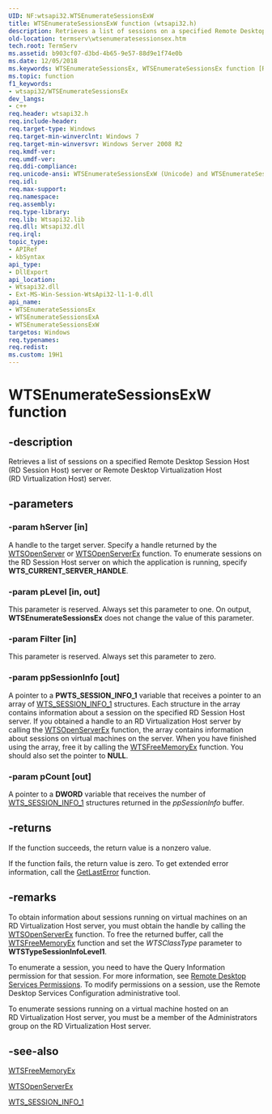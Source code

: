 ```yaml
---
UID: NF:wtsapi32.WTSEnumerateSessionsExW
title: WTSEnumerateSessionsExW function (wtsapi32.h)
description: Retrieves a list of sessions on a specified Remote Desktop Session Host (RD Session Host) server or Remote Desktop Virtualization Host (RD Virtualization Host) server.
old-location: termserv\wtsenumeratesessionsex.htm
tech.root: TermServ
ms.assetid: b903cf07-d3bd-4b65-9e57-88d9e1f74e0b
ms.date: 12/05/2018
ms.keywords: WTSEnumerateSessionsEx, WTSEnumerateSessionsEx function [Remote Desktop Services], WTSEnumerateSessionsExA, WTSEnumerateSessionsExW, termserv.wtsenumeratesessionsex, wtsapi32/WTSEnumerateSessionsEx, wtsapi32/WTSEnumerateSessionsExA, wtsapi32/WTSEnumerateSessionsExW
ms.topic: function
f1_keywords:
- wtsapi32/WTSEnumerateSessionsEx
dev_langs:
- c++
req.header: wtsapi32.h
req.include-header: 
req.target-type: Windows
req.target-min-winverclnt: Windows 7
req.target-min-winversvr: Windows Server 2008 R2
req.kmdf-ver: 
req.umdf-ver: 
req.ddi-compliance: 
req.unicode-ansi: WTSEnumerateSessionsExW (Unicode) and WTSEnumerateSessionsExA (ANSI)
req.idl: 
req.max-support: 
req.namespace: 
req.assembly: 
req.type-library: 
req.lib: Wtsapi32.lib
req.dll: Wtsapi32.dll
req.irql: 
topic_type:
- APIRef
- kbSyntax
api_type:
- DllExport
api_location:
- Wtsapi32.dll
- Ext-MS-Win-Session-WtsApi32-l1-1-0.dll
api_name:
- WTSEnumerateSessionsEx
- WTSEnumerateSessionsExA
- WTSEnumerateSessionsExW
targetos: Windows
req.typenames: 
req.redist: 
ms.custom: 19H1
---
```


# WTSEnumerateSessionsExW function


## -description


Retrieves a list of sessions on a specified Remote Desktop Session Host (RD Session Host) server or Remote Desktop Virtualization Host (RD Virtualization Host) server.


## -parameters




### -param hServer [in]

A handle to the target server. Specify a handle returned by the 
<a href="https://docs.microsoft.com/windows/desktop/api/wtsapi32/nf-wtsapi32-wtsopenservera">WTSOpenServer</a> or <a href="https://docs.microsoft.com/windows/desktop/api/wtsapi32/nf-wtsapi32-wtsopenserverexa">WTSOpenServerEx</a> function. To enumerate sessions on  the RD Session Host server on which the application is running, specify <b>WTS_CURRENT_SERVER_HANDLE</b>.


### -param pLevel [in, out]

This parameter is reserved. Always set this parameter to one. On output, <b>WTSEnumerateSessionsEx</b> does not change the value of this parameter.


### -param Filter [in]

This parameter is reserved. Always set this parameter to zero.


### -param ppSessionInfo [out]

A pointer to a <b>PWTS_SESSION_INFO_1</b> variable that receives a pointer to an array of 
<a href="https://docs.microsoft.com/windows/desktop/api/wtsapi32/ns-wtsapi32-wts_session_info_1a">WTS_SESSION_INFO_1</a> structures. Each structure in the array contains information about a session on the specified RD Session Host server. If you obtained a handle to an RD Virtualization Host server by calling the <a href="https://docs.microsoft.com/windows/desktop/api/wtsapi32/nf-wtsapi32-wtsopenserverexa">WTSOpenServerEx</a> function, the array contains information about sessions on virtual machines on the server. When you have finished using the array, free it by calling the <a href="https://docs.microsoft.com/windows/desktop/api/wtsapi32/nf-wtsapi32-wtsfreememoryexa">WTSFreeMemoryEx</a> function. You should also set the pointer to <b>NULL</b>.


### -param pCount [out]

A pointer to a <b>DWORD</b> variable that receives the number of 
<a href="https://docs.microsoft.com/windows/desktop/api/wtsapi32/ns-wtsapi32-wts_session_info_1a">WTS_SESSION_INFO_1</a> structures returned in the <i>ppSessionInfo</i> buffer.


## -returns



If the function succeeds, the return value is a nonzero value.

If the function fails, the return value is zero. To get extended error information, call 
the <a href="https://docs.microsoft.com/windows/desktop/api/errhandlingapi/nf-errhandlingapi-getlasterror">GetLastError</a> function.




## -remarks



To obtain information about sessions running on virtual machines on an RD Virtualization Host server, you must obtain the handle by calling the <a href="https://docs.microsoft.com/windows/desktop/api/wtsapi32/nf-wtsapi32-wtsopenserverexa">WTSOpenServerEx</a> function. To free the returned buffer, call the 
<a href="https://docs.microsoft.com/windows/desktop/api/wtsapi32/nf-wtsapi32-wtsfreememoryexa">WTSFreeMemoryEx</a> function and set the <i>WTSClassType</i> parameter to <b>WTSTypeSessionInfoLevel1</b>.

To enumerate a session, you need to have the Query Information permission for that session. For more information, see 
<a href="https://docs.microsoft.com/windows/desktop/TermServ/terminal-services-permissions">Remote Desktop Services Permissions</a>. To modify permissions on a session, use the Remote Desktop Services Configuration administrative tool.

To enumerate sessions running on a virtual machine hosted on an RD Virtualization Host server, you must be a member of the Administrators group on the RD Virtualization Host server.




## -see-also




<a href="https://docs.microsoft.com/windows/desktop/api/wtsapi32/nf-wtsapi32-wtsfreememoryexa">WTSFreeMemoryEx</a>



<a href="https://docs.microsoft.com/windows/desktop/api/wtsapi32/nf-wtsapi32-wtsopenserverexa">WTSOpenServerEx</a>



<a href="https://docs.microsoft.com/windows/desktop/api/wtsapi32/ns-wtsapi32-wts_session_info_1a">WTS_SESSION_INFO_1</a>
 

 

